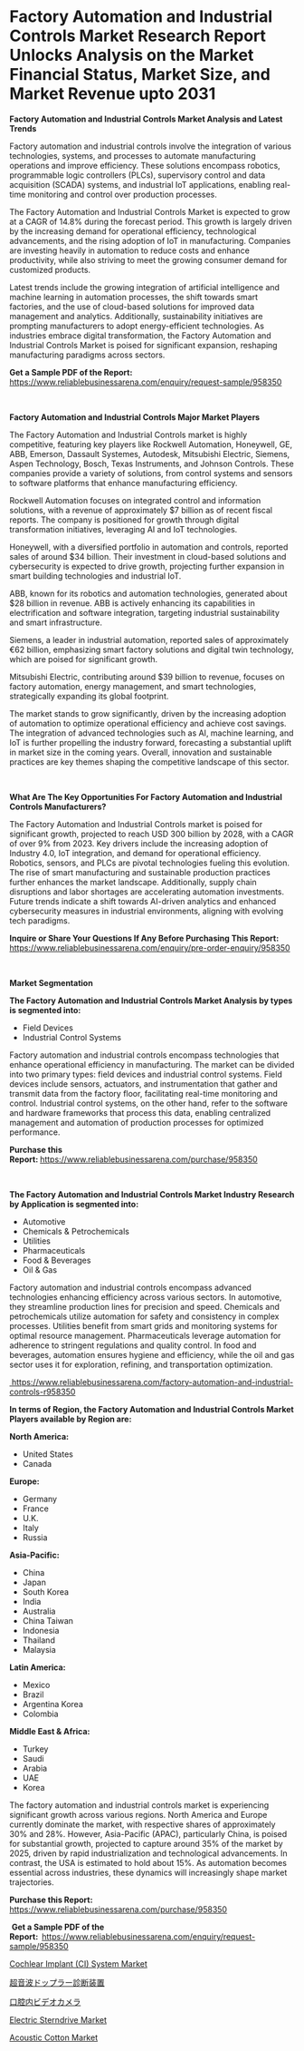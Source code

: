 <p><h1>Factory Automation and Industrial Controls Market Research Report Unlocks Analysis on the Market Financial Status, Market Size, and Market Revenue upto 2031</h1></p><p><strong>Factory Automation and Industrial Controls Market Analysis and Latest Trends</strong></p>
<p><p>Factory automation and industrial controls involve the integration of various technologies, systems, and processes to automate manufacturing operations and improve efficiency. These solutions encompass robotics, programmable logic controllers (PLCs), supervisory control and data acquisition (SCADA) systems, and industrial IoT applications, enabling real-time monitoring and control over production processes.</p><p>The Factory Automation and Industrial Controls Market is expected to grow at a CAGR of 14.8% during the forecast period. This growth is largely driven by the increasing demand for operational efficiency, technological advancements, and the rising adoption of IoT in manufacturing. Companies are investing heavily in automation to reduce costs and enhance productivity, while also striving to meet the growing consumer demand for customized products. </p><p>Latest trends include the growing integration of artificial intelligence and machine learning in automation processes, the shift towards smart factories, and the use of cloud-based solutions for improved data management and analytics. Additionally, sustainability initiatives are prompting manufacturers to adopt energy-efficient technologies. As industries embrace digital transformation, the Factory Automation and Industrial Controls Market is poised for significant expansion, reshaping manufacturing paradigms across sectors.</p></p>
<p><strong>Get a Sample PDF of the Report:&nbsp;</strong> <a href="https://www.reliablebusinessarena.com/enquiry/request-sample/958350">https://www.reliablebusinessarena.com/enquiry/request-sample/958350</a></p>
<p>&nbsp;</p>
<p><strong>Factory Automation and Industrial Controls Major Market Players</strong></p>
<p><p>The Factory Automation and Industrial Controls market is highly competitive, featuring key players like Rockwell Automation, Honeywell, GE, ABB, Emerson, Dassault Systemes, Autodesk, Mitsubishi Electric, Siemens, Aspen Technology, Bosch, Texas Instruments, and Johnson Controls. These companies provide a variety of solutions, from control systems and sensors to software platforms that enhance manufacturing efficiency.</p><p>Rockwell Automation focuses on integrated control and information solutions, with a revenue of approximately $7 billion as of recent fiscal reports. The company is positioned for growth through digital transformation initiatives, leveraging AI and IoT technologies.</p><p>Honeywell, with a diversified portfolio in automation and controls, reported sales of around $34 billion. Their investment in cloud-based solutions and cybersecurity is expected to drive growth, projecting further expansion in smart building technologies and industrial IoT.</p><p>ABB, known for its robotics and automation technologies, generated about $28 billion in revenue. ABB is actively enhancing its capabilities in electrification and software integration, targeting industrial sustainability and smart infrastructure.</p><p>Siemens, a leader in industrial automation, reported sales of approximately €62 billion, emphasizing smart factory solutions and digital twin technology, which are poised for significant growth.</p><p>Mitsubishi Electric, contributing around $39 billion to revenue, focuses on factory automation, energy management, and smart technologies, strategically expanding its global footprint.</p><p>The market stands to grow significantly, driven by the increasing adoption of automation to optimize operational efficiency and achieve cost savings. The integration of advanced technologies such as AI, machine learning, and IoT is further propelling the industry forward, forecasting a substantial uplift in market size in the coming years. Overall, innovation and sustainable practices are key themes shaping the competitive landscape of this sector.</p></p>
<p>&nbsp;</p>
<p><strong>What Are The Key Opportunities For Factory Automation and Industrial Controls Manufacturers?</strong></p>
<p><p>The Factory Automation and Industrial Controls market is poised for significant growth, projected to reach USD 300 billion by 2028, with a CAGR of over 9% from 2023. Key drivers include the increasing adoption of Industry 4.0, IoT integration, and demand for operational efficiency. Robotics, sensors, and PLCs are pivotal technologies fueling this evolution. The rise of smart manufacturing and sustainable production practices further enhances the market landscape. Additionally, supply chain disruptions and labor shortages are accelerating automation investments. Future trends indicate a shift towards AI-driven analytics and enhanced cybersecurity measures in industrial environments, aligning with evolving tech paradigms.</p></p>
<p><strong>Inquire or Share Your Questions If Any Before Purchasing This Report:</strong> <a href="https://www.reliablebusinessarena.com/enquiry/pre-order-enquiry/958350">https://www.reliablebusinessarena.com/enquiry/pre-order-enquiry/958350</a></p>
<p>&nbsp;</p>
<p><strong>Market Segmentation</strong></p>
<p><strong>The Factory Automation and Industrial Controls Market Analysis by types is segmented into:</strong></p>
<p><ul><li>Field Devices</li><li>Industrial Control Systems</li></ul></p>
<p><p>Factory automation and industrial controls encompass technologies that enhance operational efficiency in manufacturing. The market can be divided into two primary types: field devices and industrial control systems. Field devices include sensors, actuators, and instrumentation that gather and transmit data from the factory floor, facilitating real-time monitoring and control. Industrial control systems, on the other hand, refer to the software and hardware frameworks that process this data, enabling centralized management and automation of production processes for optimized performance.</p></p>
<p><strong>Purchase this Report:&nbsp;</strong><a href="https://www.reliablebusinessarena.com/purchase/958350">https://www.reliablebusinessarena.com/purchase/958350</a></p>
<p>&nbsp;</p>
<p><strong>The Factory Automation and Industrial Controls Market Industry Research by Application is segmented into:</strong></p>
<p><ul><li>Automotive</li><li>Chemicals & Petrochemicals</li><li>Utilities</li><li>Pharmaceuticals</li><li>Food & Beverages</li><li>Oil & Gas</li></ul></p>
<p><p>Factory automation and industrial controls encompass advanced technologies enhancing efficiency across various sectors. In automotive, they streamline production lines for precision and speed. Chemicals and petrochemicals utilize automation for safety and consistency in complex processes. Utilities benefit from smart grids and monitoring systems for optimal resource management. Pharmaceuticals leverage automation for adherence to stringent regulations and quality control. In food and beverages, automation ensures hygiene and efficiency, while the oil and gas sector uses it for exploration, refining, and transportation optimization.</p></p>
<p><a href="https://www.reliablebusinessarena.com/factory-automation-and-industrial-controls-r958350">&nbsp;https://www.reliablebusinessarena.com/factory-automation-and-industrial-controls-r958350</a></p>
<p><strong>In terms of Region, the Factory Automation and Industrial Controls Market Players available by Region are:</strong></p>
<p>
    <p> <strong> North America: </strong>
        <ul>
            <li>United States</li>
            <li>Canada</li>
        </ul>
        </p> 
    <p> <strong> Europe: </strong>
        <ul>
            <li>Germany</li>
            <li>France</li>
            <li>U.K.</li>
            <li>Italy</li>
            <li>Russia</li>
        </ul>
        </p> 
    <p> <strong> Asia-Pacific: </strong>
        <ul>
            <li>China</li>
            <li>Japan</li>
            <li>South Korea</li>
            <li>India</li>
            <li>Australia</li>
            <li>China Taiwan</li>
            <li>Indonesia</li>
            <li>Thailand</li>
            <li>Malaysia</li>
        </ul>
        </p> 
    <p> <strong> Latin America: </strong>
        <ul>
            <li>Mexico</li>
            <li>Brazil</li>
            <li>Argentina Korea</li>
            <li>Colombia</li>
        </ul>
        </p> 
    <p> <strong> Middle East & Africa: </strong>
        <ul>
            <li>Turkey</li>
            <li>Saudi</li>
            <li>Arabia</li>
            <li>UAE</li>
            <li>Korea</li>
        </ul>
    </p>
    </p>
<p><p>The factory automation and industrial controls market is experiencing significant growth across various regions. North America and Europe currently dominate the market, with respective shares of approximately 30% and 28%. However, Asia-Pacific (APAC), particularly China, is poised for substantial growth, projected to capture around 35% of the market by 2025, driven by rapid industrialization and technological advancements. In contrast, the USA is estimated to hold about 15%. As automation becomes essential across industries, these dynamics will increasingly shape market trajectories.</p></p>
<p><strong>Purchase this Report: </strong><a href="https://www.reliablebusinessarena.com/purchase/958350">https://www.reliablebusinessarena.com/purchase/958350</a></p>
<p>&nbsp;<strong>Get a Sample PDF of the Report:&nbsp;&nbsp;</strong><a href="https://www.reliablebusinessarena.com/enquiry/request-sample/958350">https://www.reliablebusinessarena.com/enquiry/request-sample/958350</a></p>
<p><strong></strong></p>
<p><p><a href="https://github.com/mauripalmi/Market-Research-Report-List-5/blob/main/cochlear-implant-ci-system-market.md">Cochlear Implant (CI) System Market</a></p><p><a href="https://medium.com/@mandysw5k1a/ultrasonic-doppler-diagnostic-equipment-market-%E3%81%AF-%E3%82%B3%E3%82%B9%E3%83%88%E7%AE%A1%E7%90%86%E3%81%A8%E5%8A%B9%E7%8E%87%E5%90%91%E4%B8%8A%E3%82%92%E5%84%AA%E5%85%88%E3%81%97%E3%81%BE%E3%81%99-%E3%81%95%E3%82%89%E3%81%AB-%E5%A0%B1%E5%91%8A%E6%9B%B8%E3%81%AF%E5%B8%82%E5%A0%B4%E3%81%AE%E9%9C%80%E8%A6%81%E9%9D%A2%E3%81%A8%E4%BE%9B%E7%B5%A6%E9%9D%A2%E3%81%AE%E4%B8%A1%E6%96%B9%E3%82%92%E3%82%AB%E3%83%90%E3%83%BC%E3%81%97%E3%81%A6%E3%81%84%E3%81%BE%E3%81%99-006a72394e86">超音波ドップラー診断装置</a></p><p><a href="https://medium.com/@mandysw5k1a/intra-oral-video-camera-market-%E3%81%AE%E3%82%B0%E3%83%AD%E3%83%BC%E3%83%90%E3%83%AB%E5%B8%82%E5%A0%B4%E6%A6%82%E8%A6%81%E3%81%AF-%E4%B8%96%E7%95%8C%E3%81%8A%E3%82%88%E3%81%B3%E4%B8%BB%E8%A6%81%E5%B8%82%E5%A0%B4%E3%81%AB%E3%81%8A%E3%81%91%E3%82%8B%E6%A5%AD%E7%95%8C%E3%81%AB%E5%BD%B1%E9%9F%BF%E3%82%92%E4%B8%8E%E3%81%88%E3%82%8B%E4%B8%BB%E8%A6%81%E3%81%AA%E3%83%88%E3%83%AC%E3%83%B3%E3%83%89%E3%81%AB%E3%81%A4%E3%81%84%E3%81%A6-%E7%8B%AC%E8%87%AA%E3%81%AE%E8%A6%96%E7%82%B9%E3%82%92%E6%8F%90%E4%BE%9B%E3%81%97%E3%81%BE%E3%81%99-97f2342dff43">口腔内ビデオカメラ</a></p><p><a href="https://www.linkedin.com/pulse/in-depth-analysis-global-electric-sterndrive-market-scope-lboke?trackingId=Tv%2Brp3nwQcezM7AG58RB0A%3D%3D">Electric Sterndrive Market</a></p><p><a href="https://issuu.com/reportprime-2/docs/acoustic-cotton-market-size-2030.pp_0aa0a8982ff961">Acoustic Cotton Market</a></p></p>